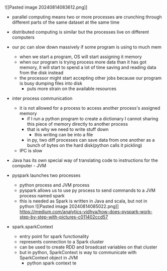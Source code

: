 ![[Pasted image 20240814083612.png]]

- parallel computing means two or more processes are crunching through different parts of the same dataset at the same time
- distributed computing is similar but the processes live on different computers
- our pc can slow down massively if some program is using to much mem
	- when we start a program, OS will start assigning it memory
	- when our program is trying process more data than it has got memory, it will start to spend a lot of time saving and reading data from the disk instead
	- the processor might start accepting other jobs because our program is busy dumping files into disk
		- puts more strain on the available resources
- inter process communication
	- it is not allowed for a process to access another process's assigned memory
		- if I run a python program to create a dictionary I cannot sharing this piece of memory directly to another process
		- that is why we need to write stuff down
			- this writing can be into a file
		- in py, two diff processes can save data from one another as a bunch of bytes on the hard disk(python calls it pickling)
	- IPC is slow
- Java has its own special way of translating code to instructions for the computer - JVM
- pyspark launches two processes
	- python process and JVM process
	- pyspark allows us to use py process to send commands to a JVM process named spark
	- this is needed as Spark is written in Java and scala, but not in python
![[Pasted image 20240814085022.png]]
https://medium.com/analytics-vidhya/how-does-pyspark-work-step-by-step-with-pictures-c011402ccd57

- spark.sparkContext
	- entry point for spark functionality
	- represents connection to a Spark cluster
	- can be used to create RDD and broadcast variables on that cluster
	- but in python, SparkContext is way to communicate with SparkContext object in JVM
		- python spark context te